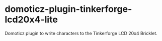 # domoticz-plugin-tinkerforge-lcd20x4-lite
Domoticz plugin to write characters to the Tinkerforge LCD 20x4 Bricklet.
